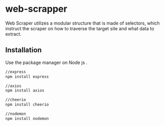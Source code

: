 # web-scrapper
Web Scraper utilizes a modular structure that is made of selectors, which instruct the scraper on how to traverse the target site and what data to extract.

## Installation

Use the package manager on Node js .


```bash
//express
npm install express

//axios
npm install axios

//cheerio
npm install cheerio

//nodemon
npm install nodemon
```
